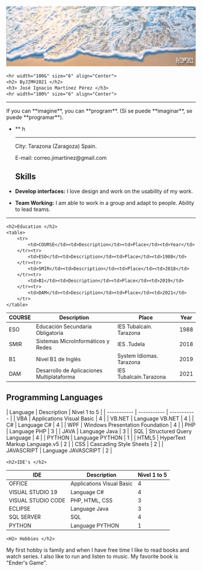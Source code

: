 <html>
<head>
	<meta name = "author" content = "ByJIM®2021"/>
	<meta name = "descripción" content="CV José Ignacio Martínez"/>
	<meta charset="utf-8" />
	<meta title="CV José Ignacio Martínez"/>
</head>
<body>
	<img src="banner.png" width="100%" height="160" alt="Imagen parte superior"/>


	<hr width="100&" size="6" align="Center">
	<h2> ByJIM®2021 </h2>
	<h3> José Ignacio Martínez Pérez </h3>
	<hr width="100%" size="6" align="Center">
	
 - - -
<p> If you can **imagine**, you can **program**. (Si se puede **imaginar**, se puede **programar**).</p>


* ** h
	- - -
	<p> City:   Tarazona (Zaragoza) Spain. </p>
	<p> E-mail:  correo.jimartinez@gmail.com </p>


	<h2>Skills </h2>
* **Develop interfaces:** I love design and work on the usability of my work.
* **Team Working:** I am able to work in a group and adapt to people. Ability to lead teams. 

<hr width="100%" size="6" align="Center">

	<h2>Education </h2>
	<table>
		<tr>
			<td>COURSE</td><td>Description</td><td>Place</td><td>Year</td>
		</tr><tr>
			<td>ESO</td><td>Description</td><td>Place</td><td>1988</td>
		</tr><tr>
			<td>SMIR</td><td>Description</td><td>Place</td><td>2018</td>
		</tr><tr>
			<td>B1</td><td>Description</td><td>Place</td><td>2019</td>
		</tr><tr>
			<td>DAM</td><td>Description</td><td>Place</td><td>2021</td>
		</tr>
	</table>
| COURSE | Description | Place | Year |
| ----------- | ----------- | ----------- | ----------- |
| ESO | Educación Secundaria Obligatoria | IES Tubalcaín. Tarazona | 1988 |
| SMIR | Sistemas MicroInformáticos y Redes | IES .Tudela | 2018|
| B1 | Nivel B1 de Inglés | System Idiomas. Tarazona | 2019 |
| DAM | Desarrollo de Aplicaciones Multiplataforma | IES Tubalcaín.Tarazona| 2021 |

<h2>Programming Languages </h2>
| Language | Description | Nivel 1 to 5 |
| ----------- | ----------- | ----------- |
| VBA | Applications Visual Basic | 4 |
| VB.NET | Language VB.NET | 4 |
| C# | Language C# | 4 |
| WPF | Windows Presentation Foundation |  4 |
| PHP | Language PHP |  3 |
| JAVA | Language Java |  3 |
| SQL | Structured Query Language | 4 |
| PYTHON | Language PYTHON | 1 |
| HTML5 | HyperText Markup Language.v5 | 2 |
| CSS | Cascading Style Sheets | 2 |
| JAVASCRIPT | Language JAVASCRIPT | 2 |

	<h2>IDE's </h2>
| IDE | Description | Nivel 1 to 5 |
| ----------- | ----------- | ----------- |
| OFFICE | Applications Visual Basic | 4 |
| VISUAL STUDIO 19 | Language C# | 4 |
| VISUAL STUDIO CODE | PHP, HTML, CSS | 3 |
| ECLIPSE |Language Java |  3 |
| SQL SERVER | SQL | 4 |
| PYTHON | Language PYTHON | 1 |


	<H2> Hobbies </h2>
My first hobby is family and when I have free time I like to read books and watch series. I also like to run and listen to music.
My favorite book is "Ender's Game".



</body>
</html>
